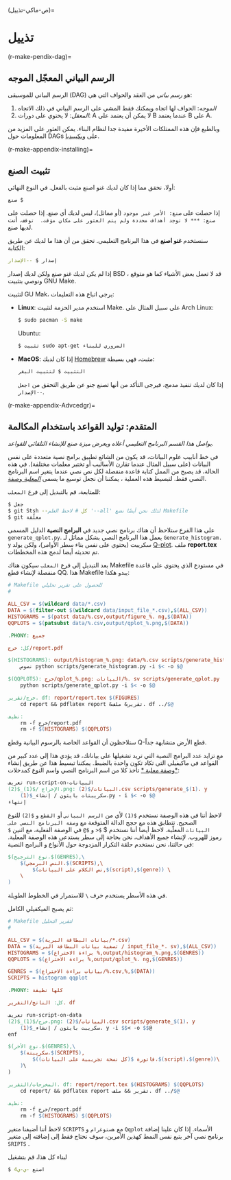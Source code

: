 (ص-ماكي-تذييل)=
# تذييل

(r-make-pendix-dag)=
## الرسم البياني المعجّل الموجه

الرسم البياني للموسيقى (DAG) هو *رسم بياني* من العقد والحواف التي هي:

1. *الموجه*: الحواف لها اتجاه ويمكنك فقط المشي على الرسم البياني في ذلك الاتجاه
2. *المعقل*: لا يحتوي على دورات: A لا يمكن أن يعتمد على B عندما يعتمد B على A.

وبالطبع فإن هذه الممتلكات الأخيرة مفيدة جدا لنظام البناء. يمكن العثور على المزيد من المعلومات حول DAGs على [ويكيبيديا](https://en.wikipedia.org/wiki/Directed_acyclic_graph).

(r-make-appendix-installing)=
## تثبيت الصنع

أولا، تحقق مما إذا كان لديك غنو اصنع مثبت بالفعل. في النوع النهائي:

```bash
صنع $
```

إذا حصلت على `صنع: الأمر غير موجود` (أو مماثل)، ليس لديك أي صنع. إذا حصلت على `صنع: *** لا توجد أهداف محددة ولم يتم العثور على مكان مؤقت.  توقف.` أنت لديها صنع.

سنستخدم **غنو اصنع** في هذا البرنامج التعليمي. تحقق من أن هذا ما لديك عن طريق الكتابة:

```bash
إصدار $ --الإصدار
```

إذا لم يكن لديك غنو صنع ولكن لديك إصدار BSD ، قد لا تعمل بعض الأشياء كما هو متوقع ونوصي بتثبيت GNU Make.

لتثبيت GU Mak، يرجى اتباع هذه التعليمات:

- **Linux**: استخدم مدير الحزمة لتثبيت Make. على سبيل المثال على Arch Linux:

  ```bash
  $ sudo pacman -S make
  ```

  Ubuntu:
  ```bash
  $ تثبيت sudo apt-get الضروري للبناء
  ```

- **MacOS**: إذا كان لديك [Homebrew](https://brew.sh/) مثبت، فهي بسيطة:

  ```bash
  التثبيت $ لتثبيت البقر
  ```

  إذا كان لديك تنفيذ مدمج، فيرجى التأكد من أنها تصنع جنو عن طريق التحقق من `اجعل --الإصدار`.

(r-make-appendix-Advcedgr)=
## المتقدم: توليد القواعد باستخدام المكالمة

*يواصل هذا القسم البرنامج التعليمي أعلاه ويعرض ميزة صنع للإنشاء التلقائي للقواعد.*

في خط أنابيب علوم البيانات، قد يكون من الشائع تطبيق برامج نصية متعددة على نفس البيانات (على سبيل المثال عندما تقارن الأساليب أو تختبر معلمات مختلفة). في هذه الحالة، قد يصبح من الممل كتابة قاعدة منفصلة لكل نص نصي عندما يتغير اسم البرنامج النصي فقط. لتبسيط هذه العملية ، يمكننا أن نجعل توسيع ما يسمى [*المعلبة* وصفة](https://www.gnu.org/software/make/manual/make.html#Canned-Recipes).

للمتابعة، قم بالتبديل إلى فرع `المعلب`:

```bash
$ جعل
$ git Stsh --كل # لاحظ العلم '--all' لذلك نحن أيضًا نضع Makefile
$ git معلّقة
```

على هذا الفرع ستلاحظ أن هناك برنامج نصي جديد في **البرامج النصية** الدليل المسمى `generate_qplot.py`. يعمل هذا البرنامج النصي بشكل مماثل لـ `Generate_histogram. y` سكريبت (يحتوي على نفس بناء سطر الأوامر)، ولكن يولد [Q-plot](https://en.wikipedia.org/wiki/Q%E2%80%93Q_plot). ملف **report.tex** تم تحديثه أيضا لدمج هذه المخططات.

بعد التبديل إلى فرع `المعلب` سيكون هناك Makefile في مستودع الذي يحتوي على قاعدة منفصلة لإنشاء قطع QQ. هذا Makefile يبدو هكذا:

```makefile
# Makefile للحصول على تقرير تحليلي
#

ALL_CSV = $(wildcard data/*.csv)
DATA = $(filter-out $(wildcard data/input_file_*.csv),$(ALL_CSV))
HISTOGRAMS = $(patst data/%.csv,output/figure_%. ng,$(DATA))
QQPLOTS = $(patsubst data/%.csv,output/qplot_%.png,$(DATA))

.PHONY: جميع

كل: خرج/report.pdf

$(HISTOGRAMS): output/histogram_%.png: data/%.csv scripts/generate_histogram. y
    نصوص python scripts/generate_histogram.py -i $< -o $@

$(QQPLOTS): خرج/qplot_%.png: البيانات/%. sv scripts/generate_qplot.py
    python scripts/generate_qplot.py -i $< -o $@

خرج/تقرير. df: report/report.tex $(FIGURES)
    cd report && pdflatex report &تقرير& ملف. df ../$@

نظيف:
    rm -f خرج/report.pdf
    rm -f $(HISTOGRAMS) $(QQPLOTS)
```

ستلاحظون أن القواعد الخاصة بالرسوم البيانية وقطع Q-قطع الأرض متشابهة جداً.

مع تزايد عدد البرامج النصية التي تريد تشغيلها على بياناتك، قد يؤدي هذا إلى عدد كبير من القواعد في ماكيفيلي التي تكاد تكون واحدة بالضبط. يمكننا تبسيط هذا عن طريق إنشاء [*وصفة معلبة *](https://www.gnu.org/software/make/manual/html_node/Canned-Recipes.html) تأخذ كلا من اسم البرنامج النصي واسم النوع كمدخلات:

```makefile
تعريف run-script-on-البيانات
الإخراج /$(1)_$(2).png: البيانات/$(2).csv scripts/generate_$(1). y
    سكريبتات بايثون / إنشاء_$(1).py - i $< -o $@
إنتهاء
```

لاحظ أننا في هذه الوصفة نستخدم `$(1)` لأي من `الرسم البياني` أو `القطع` و `$(2)` للنوع الصحيح. تتطابق هذه مع حجج الدالة المتوقعة مع `وصفة البرنامج النصي على البيانات` المعلّبة. لاحظ أيضا أننا نستخدم $ `$<` و `$@` في الوصفة الفعلية، مع اثنين `$` رموز للهروب. لإنشاء جميع الأهداف، نحن بحاجة إلى سطر يستدعي هذه الوصفة المعلبة.  في حالتنا، نحن نستخدم حلقة التكرار المزدوجة حول الأنواع و البرامج النصية:

```makefile
$(نوع الترجيح،$(GENRES),\
    $(النص البرمجي،$(SCRIPTS),\
        $(نص الكلام على البيانات,$(script),$(genre)) \
    \
)
```

في هذه الأسطر يستخدم حرف `\` للاستمرار في الخطوط الطويلة.

ثم يصبح الميكفيلي الكامل:

```makefile
# Makefile لتقرير التحليل
#

ALL_CSV = $(بيانات البطاقة البرية/*.csv)
DATA = $(تصفية بيانات البطاقة البرية / input_file_*. sv),$(ALL_CSV))
HISTOGRAMS = $(براءة الاختراع %,output/histogram_%.png,$(GENRES))
QQPLOTS = $(براءة الاختراع %,output/qplot_%. ng,$(GENRES))

GENRES = $(بيانات براءة الاختراع/%.csv,%,$(DATA))
SCRIPTS = histogram qqplot

.PHONY: كلها نظيفة

كل: الناتج/التقرير. df

تعريف run-script-on-data
خرج/$(1)_$(2).png: البيانات/$(2).csv scripts/generate_$(1). y
    سكريبت بايثون / إنشاء_$(1). y -i $$< -o $$@
enf

$(نوع الأخر،$(GENRES),\
    $(سكريبتة،$(SCRIPTS),
        $(فاتورة $(كل نسخة تجريبية على البيانات)،$(script)،$(genre))\
    )\
)

المخرجات/التقرير. df: report/report.tex $(HISTOGRAMS) $(QQPLOTS)
    cd report/ && pdflatex report تقرير && ملف. df ../$@

نظيف:
    rm -f خرج/report.pdf
    rm -f $(HISTOGRAMS) $(QQPLOTS)
```

لاحظ أننا أضيفنا متغير `SCRIPTS` مع `هستوغرام` و `Qqplot` الأسماء. إذا كان علينا إضافة برنامج نصي آخر يتبع نفس النمط كهذين الأمرين، سوف نحتاج فقط إلى إضافته إلى متغير `SRIPTS` .

لبناء كل هذا، قم بتشغيل

```bash
$ اصنع -ي-ي4
```
